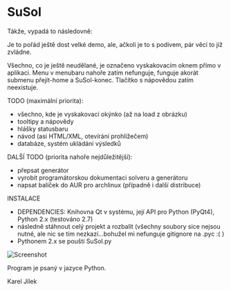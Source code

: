 SuSol
======

Tákže, vypadá to následovně:

Je to pořád ještě dost velké demo, ale, ačkoli je to s podivem, pár věcí to již zvládne.

Všechno, co je ještě neudělané, je označeno vyskakovacím oknem přímo v aplikaci.
Menu v menubaru nahoře zatím nefunguje, funguje akorát submenu přejít-home a SuSol-konec.
Tlačítko s nápovědou zatím neexistuje.

TODO (maximální priorita):
- všechno, kde je vyskakovací okýnko (až na load z obrázku)
- tooltipy a nápovědy
- hlášky statusbaru
- návod (asi HTML/XML, otevírání prohlížečem)
- databáze, systém ukládání výsledků

DALŠÍ TODO (priorita nahoře nejdůležitější):
- přepsat generátor
- vyrobit programátorskou dokumentaci solveru a generátoru
- napsat balíček do AUR pro archlinux (případně i další distribuce)



INSTALACE
- DEPENDENCIES: Knihovna Qt v systému, její API pro Python (PyQt4), Python 2.x (testováno 2.7)
- následně stáhnout celý projekt a rozbalit (všechny soubory sice nejsou nutné, ale nic se tím nezkazí...bohužel mi nefunguje gitignore na .pyc :( )
- Pythonem 2.x se pouští SuSol.py

![Screenshot](https://raw.githubusercontent.com/karlosss/sudoku/master/screenshot7.png)

Program je psaný v jazyce Python.


Karel Jílek
